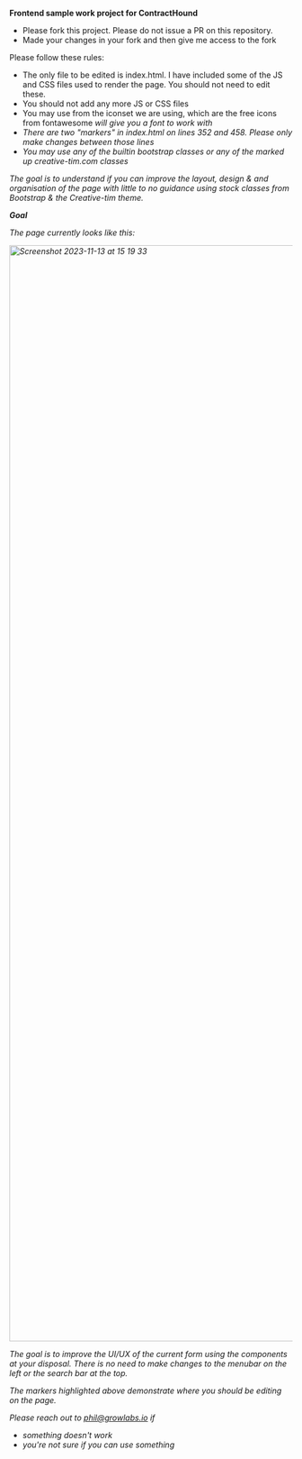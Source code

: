 

**Frontend sample work project for ContractHound**

* Please fork this project. Please do not issue a PR on this repository.
* Made your changes in your fork and then give me access to the fork

Please follow these rules:

* The only file to be edited is index.html. I have included some of the JS and CSS files used to render the page. You should not need to edit these.
* You should not add any more JS or CSS files
* You may use from the iconset we are using, which are the free icons from fontawesome <i style="fa fa-iconname"> will give you a font to work with
* There are two "markers" in index.html on lines 352 and 458. Please only make changes between those lines
* You may use any of the builtin bootstrap classes or any of the marked up creative-tim.com classes

The goal is to understand if you can improve the layout, design & and organisation of the page with little to no guidance using stock classes from Bootstrap & the Creative-tim theme.

**Goal** 

The page currently looks like this:

<img width="1946" alt="Screenshot 2023-11-13 at 15 19 33" src="https://github.com/pjr/frontend-sample/assets/46494/28a746e0-80d1-439e-9a1f-04081256b712">

The goal is to improve the UI/UX of the current form using the components at your disposal. There is no need to make changes to the menubar on the left or the search bar at the top. 

The markers highlighted above demonstrate where you should be editing on the page.

Please reach out to phil@growlabs.io if
* something doesn't work
* you're not sure if you can use something 
